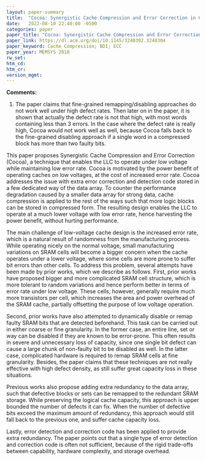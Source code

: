 ```yaml
---
layout: paper-summary
title:  "Cocoa: Synergistic Cache Compression and Error Correction in Capacity Sensitive Last Level Caches"
date:   2022-08-10 22:40:00 -0500
categories: paper
paper_title: "Cocoa: Synergistic Cache Compression and Error Correction in Capacity Sensitive Last Level Caches"
paper_link: https://dl.acm.org/doi/10.1145/3240302.3240304
paper_keyword: Cache Compression; BDI; ECC
paper_year: MEMSYS 2018
rw_set:
htm_cd:
htm_cr:
version_mgmt:
---
```


**Comments:**

1. The paper claims that fine-grained remapping/disabling approaches do not work well under high defect rates.
Then later on in the paper, it is shown that actually the defect rate is not that high, with most words containing
less than 3 errors.
In the case where the defect rate is really high, Cocoa would not work well as well, because Cocoa falls back to
the fine-grained disabling approach if a single word in a compressed block has more than two faulty bits.

This paper proposes Synergistic Cache Compression and Error Correction (Cocoa), a technique that enables the LLC
to operate under low voltage while maintaining low error rate.
Cocoa is motivated by the power benefit of operating caches on low voltages, at the cost of increased error rate.
Cocoa addresses the issue with extra error correction and detection code stored in a few dedicated way of the 
data array.
To counter the performance degradation caused by a smaller data array for strong data, cache compression is 
applied to the rest of the ways such that more logic blocks can be stored in compressed form.
The resulting design enables the LLC to operate at a much lower voltage with low error rate, hence harvesting
the power benefit, without hurting performance.

The main challenge of low-voltage cache design is the increased error rate, which is a natural result of 
randomness from the manufacturing process. While operating nicely on the normal voltage, small manufacturing 
variations on SRAM cells will become a bigger concern when the cache operates under a lower voltage, where some 
cells are more prone to suffer bit errors than other cells. 
To address this problem, several attempts have been made by prior works, which we describe as follows.
First, prior works have proposed bigger and more complicated SRAM cell structure, which is more tolerant to 
random variations and hence perform better in terms of error rate under low voltage. These cells, however,
generally require much more transistors per cell, which increases the area and power overhead of the SRAM
cache, partially offsetting the purpose of low voltage operation.

Second, prior works have also attempted to dynamically disable or remap faulty SRAM bits that are detected
beforehand. This task can be carried out in either coarse or fine granularity. In the former case, an entire line,
set or way can be disabled if they are known to be error-prone. This often results in severe and unnecessary 
loss of capacity, since one single bit defect can cause a large chunk of non-faulty bit to be disabled as well.
In the latter case, complicated hardware is required to remap SRAM cells at fine granularity. Besides, the paper
claims that these techniques are not really effective with high defect density, as still suffer great capacity 
loss in these situations.

Previous works also propose adding extra redundancy to the data array, such that defective blocks or sets can be 
remapped to the redundant SRAM storage.
While preserving the logical cache capacity, this approach is upper bounded the number of defects it can fix.
When the number of defective bits exceed the maximum amount of redundancy, this approach would still fall back
to the previous one, and suffer cache capacity loss.

Lastly, error detection and correction code has been applied to provide extra redundancy. 
The paper points out that a single type of error detection and correction code is often not sufficient, because of 
the rigid trade-offs between capability, hardware complexity, and storage overhead. 
